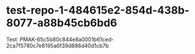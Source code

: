 # test-repo-1-484615e2-854d-438b-8077-a88b45cb6bd6
Test: PMAK-65c5b80c844e8a0001b61ced-2ca7f5780c7e8195a6f39d886d40d1cb7b
